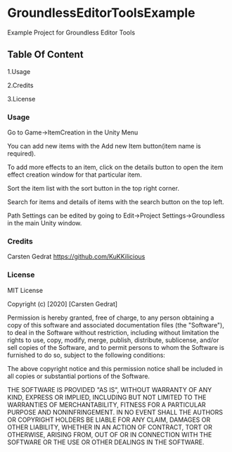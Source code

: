 # GroundlessEditorToolsExample
Example Project for Groundless Editor Tools


## Table Of Content
1.Usage 

2.Credits 

3.License 

### Usage

Go to Game->ItemCreation  in the Unity Menu

You can add new items with the Add new Item button(item name is required).

To add more effects to an item, click on the details button to open the item effect creation window for that particular item.

Sort the item list with the sort button in the top right corner.

Search for items and details of items with the search button on the top left.

Path Settings can be edited by going to Edit->Project Settings->Groundless in the main Unity window.

### Credits
Carsten Gedrat https://github.com/KuKKilicious

### License
MIT License

Copyright (c) [2020] [Carsten Gedrat]

Permission is hereby granted, free of charge, to any person obtaining a copy of this software and associated documentation files (the "Software"), to deal in the Software without restriction, including without limitation the rights to use, copy, modify, merge, publish, distribute, sublicense, and/or sell copies of the Software, and to permit persons to whom the Software is furnished to do so, subject to the following conditions:

The above copyright notice and this permission notice shall be included in all copies or substantial portions of the Software.

THE SOFTWARE IS PROVIDED "AS IS", WITHOUT WARRANTY OF ANY KIND, EXPRESS OR IMPLIED, INCLUDING BUT NOT LIMITED TO THE WARRANTIES OF MERCHANTABILITY, FITNESS FOR A PARTICULAR PURPOSE AND NONINFRINGEMENT. IN NO EVENT SHALL THE AUTHORS OR COPYRIGHT HOLDERS BE LIABLE FOR ANY CLAIM, DAMAGES OR OTHER LIABILITY, WHETHER IN AN ACTION OF CONTRACT, TORT OR OTHERWISE, ARISING FROM, OUT OF OR IN CONNECTION WITH THE SOFTWARE OR THE USE OR OTHER DEALINGS IN THE SOFTWARE.